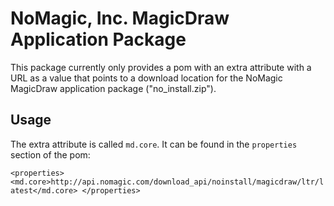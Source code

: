 # NoMagic, Inc. MagicDraw Application Package

This package currently only provides a pom with an extra attribute with a URL as a value that points to a download location for the NoMagic MagicDraw application package ("no_install.zip").

## Usage

The extra attribute is called `md.core`. It can be found in the `properties` section of the pom:

``
<properties>
    <md.core>http://api.nomagic.com/download_api/noinstall/magicdraw/ltr/latest</md.core>
</properties>
``
